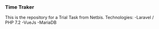 ### Time Traker
This is the repository for a Trial Task from Netbis.
Technologies:
-Laravel / PHP 7.2
-VueJs
-MariaDB